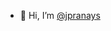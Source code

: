 - 👋 Hi, I’m [@jpranays](https://jpranays.netlify.app/)



<!---
jpranays/jpranays is a ✨ special ✨ repository because its `README.md` (this file) appears on your GitHub profile.
You can click the Preview link to take a look at your changes.
--->
